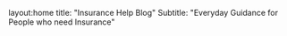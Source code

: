 layout:home
title: "Insurance Help Blog"
Subtitle: "Everyday Guidance for People who need Insurance"
